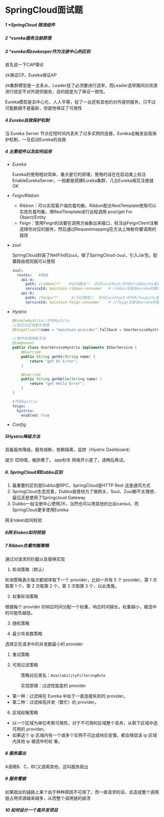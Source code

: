 # SpringCloud面试题

##### 1 *SpringCloud 限流组件

##### 2 *eureka服务注册原理

##### 3 *eureka和zookeeper作为注册中心的区别

首先说一下CAP理论

zk保证CP，Eureka保证AP	

zk集群模型是一主多从，Leader挂了必须要进行选举，而Leader选举期间对资源进行锁定不对外提供服务，目的就是为了保证一致性。

Eureka模型是去中心化、人人平等，挂了一台还有其他的对外提供服务，只不过可能数据不是最新，但是他保证了可用性

##### 4.Eureka自我保护机制

当 Eureka Server 节点在短时间内丢失了过多实例的连接，Eureka会触发自我保护机制，一旦启动Eureka的自我

##### 4 主要组件以及如何运用

- *Eureka*

  Eureka的使用相对简单，重点是它的原理，使用的话在在启动类上标注EnableEurekaServer，一般都是搭建Eureka集群，几台Eureka相互注册就OK

- *Feign/Ribbon*

  - Ribbon：可以实现客户端负载均衡，Ribbon配合RestTemplate使用可以实现负载均衡，用RestTemplate进行远程调用  post/get For Object/Entity 
  - Feign：使用Feign的话要在调用方抽象出来接口，标注@FeignClient注解选择你对应的服务，然后通过Requestmapping在方法上映射你要调用的路径

- *zuul*

  SpringCloud封装了NetFilx的zuul，做了SpringCloud-zuul，引入Jar包，配置路由规则就可以使用

  ```yaml
  zuul:
    routes:   #路由
      api-a:
        path: /ribbon/**    #访问路径一  访问localhost:8769/ribbon/hi是访问ribbon
        serviceId: maintain-ribbon-consumer   # ribbon注册在eureka的服务名
      api-b:
        path: /feign/**      #/访问路径二  访问localhost:8769/feign/hi是访问feign
        serviceId: maintain-feign-consumer    # //feign注册在eureka的服务名
  ```

- *Hystrix*

  ```java
  @EnableHystrix//开启Hystrix
  //指定对应熔断处理类
  @FeignClient(name = "maintain-provider",fallback = UserServiceHystrix.class)
  
  //类中处理熔断方法
  @Component
  public class UserServiceHystrix implements IUSerService {
      @Override
      public String getHi(String name) {
          return "get Hi Error";
      }
  
      @Override
      public String getHello(String name) {
          return "get Hello Error";
      }
  }
  
  ```

  ```yaml
  #开启Hystrix
  feign:
    hystrix:
      enabled: true
  ```

  

- *Config*

##### 5Hystrix降级方法

具备服务降级，服务熔断，依赖隔离，监控（Hystrix Dashboard）

 提示 哎哟喂，被挤爆了。 app秒杀 网络开小差了，请稍后再试。

##### 6. SpringCloud和Dubbo区别

1. 最重要的区别是Dubbo是RPC，SpringCloud是HTTP Rest  这是通讯方式
2. SpringCloud生态完善，Dubbo我曾经为了做网关，Soul、Zuul都不太理想，最后还是使用了Springcloud Gateway
3. Dubbo一般注册中心使用ZK，当然也可以用其他的比如cansul，而SpringCloud更多使用Eureka

网关token如何校验

##### 6网关token如何校验

##### 7 Ribbon负载均衡策略

通过对请求的拦截以及替换实现

1.  轮询策略（默认）

   轮询策略表示每次都顺序取下一个 provider，比如一共有 5 个 provider，第 1 次取第 1 个，第 2 次取第 2 个，第 3 次取第 3 个，以此类推。

2.  权重轮询策略

   根据每个 provider 的响应时间分配一个权重，响应时间越长，权重越小，被选中的可能性越低。

3.  随机策略

4.  最少并发数策略

   选择正在请求中的并发数最小的 provider

   1.  重试策略

5.  可用过滤策略

      　　策略对应类名：`AvailabilityFilteringRule`

      　　实现原理：过滤性能差的 provider

   - 第一种：过滤掉在 Eureka 中处于一直连接失败的 provider。
   - 第二种：过滤掉高并发（繁忙）的 provider。

6.  区域权衡策略

   - 以一个区域为单位考察可用性，对于不可用的区域整个丢弃，从剩下区域中选可用的 provider。
   - 如果这个 ip 区域内有一个或多个实例不可达或响应变慢，都会降低该 ip 区域内其他 ip 被选中的权
     重。

##### 8 服务扇出

A调用B、C，BC又调用其他，这叫服务扇出

##### 9 服务雪崩

如果扇出的链路上某个由于种种原因不可用了，而一直请求的话，会造成整个调用链占用资源越来越多，从而整个调用链的崩溃

##### 10 如何设计一个高并发项目

